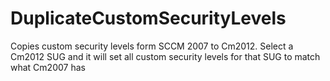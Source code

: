 # DuplicateCustomSecurityLevels
Copies custom security levels form SCCM 2007 to Cm2012. Select a Cm2012 SUG and it will set all custom security levels for that SUG to match what Cm2007 has

